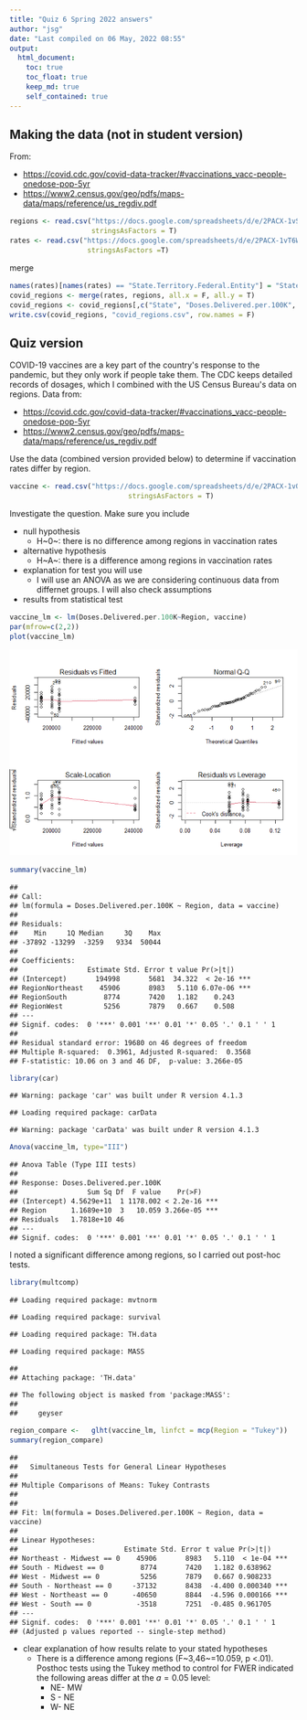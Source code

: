 ```yaml
---
title: "Quiz 6 Spring 2022 answers"
author: "jsg"
date: "Last compiled on 06 May, 2022 08:55"
output:
  html_document:
    toc: true
    toc_float: true
    keep_md: true
    self_contained: true
---
```


## Making the data (not in student version)

From:  
* https://covid.cdc.gov/covid-data-tracker/#vaccinations_vacc-people-onedose-pop-5yr
* https://www2.census.gov/geo/pdfs/maps-data/maps/reference/us_regdiv.pdf



```r
regions <- read.csv("https://docs.google.com/spreadsheets/d/e/2PACX-1vSHjDv2eSCOtuux9E6JIoEx2F4cOyU6jX6mXUr_FQDtTjpQxroh-IP_3D1z_qcSDr-9lQRQG_CRMZXY/pub?gid=0&single=true&output=csv",
                    stringsAsFactors = T)
rates <- read.csv("https://docs.google.com/spreadsheets/d/e/2PACX-1vT6WmtWdZSUo--2i2nMCWUIMx6BjdJJHKH42oJBzdIZFlAxLH1XztcMI8na-4QKU8ySMHf2-41JwR1y/pub?gid=418071752&single=true&output=csv",
                   stringsAsFactors =T)
```
merge


```r
names(rates)[names(rates) == "State.Territory.Federal.Entity"] = "State"
covid_regions <- merge(rates, regions, all.x = F, all.y = T)
covid_regions <- covid_regions[,c("State", "Doses.Delivered.per.100K", "Region", "Division")]
write.csv(covid_regions, "covid_regions.csv", row.names = F)
```

## Quiz version

COVID-19 vaccines are a key part of the country's response to the pandemic, but 
they only work if people take them. The CDC keeps detailed records of dosages, 
which I combined with the US Census Bureau's data on regions. Data from:  
* https://covid.cdc.gov/covid-data-tracker/#vaccinations_vacc-people-onedose-pop-5yr
* https://www2.census.gov/geo/pdfs/maps-data/maps/reference/us_regdiv.pdf

Use the data (combined version provided below) to determine if vaccination rates 
differ by region.


```r
vaccine <- read.csv("https://docs.google.com/spreadsheets/d/e/2PACX-1vQsI2fpJSpI4pEgvUba3xfafpubrdWj3BaoCigWr4K0eUOGdwWgPygu2-Y6kwqZ-Abi92t4xFDsjbIY/pub?gid=200028780&single=true&output=csv",
                             stringsAsFactors = T)
```
Investigate the question. Make sure you include

* null hypothesis
  * H~0~: there is no difference among regions in vaccination rates
* alternative hypothesis
  * H~A~: there is a difference among regions in vaccination rates
* explanation for test you will use 
  * I will use an ANOVA as we are considering continuous data from differnet groups.
  I will also check assumptions
* results from statistical test

```r
vaccine_lm <- lm(Doses.Delivered.per.100K~Region, vaccine)
par(mfrow=c(2,2))
plot(vaccine_lm)
```

![](Quiz_6_answers_files/figure-html/unnamed-chunk-4-1.png)<!-- -->

```r
summary(vaccine_lm)
```

```
## 
## Call:
## lm(formula = Doses.Delivered.per.100K ~ Region, data = vaccine)
## 
## Residuals:
##    Min     1Q Median     3Q    Max 
## -37892 -13299  -3259   9334  50044 
## 
## Coefficients:
##                 Estimate Std. Error t value Pr(>|t|)    
## (Intercept)       194998       5681  34.322  < 2e-16 ***
## RegionNortheast    45906       8983   5.110 6.07e-06 ***
## RegionSouth         8774       7420   1.182    0.243    
## RegionWest          5256       7879   0.667    0.508    
## ---
## Signif. codes:  0 '***' 0.001 '**' 0.01 '*' 0.05 '.' 0.1 ' ' 1
## 
## Residual standard error: 19680 on 46 degrees of freedom
## Multiple R-squared:  0.3961,	Adjusted R-squared:  0.3568 
## F-statistic: 10.06 on 3 and 46 DF,  p-value: 3.266e-05
```

```r
library(car)
```

```
## Warning: package 'car' was built under R version 4.1.3
```

```
## Loading required package: carData
```

```
## Warning: package 'carData' was built under R version 4.1.3
```

```r
Anova(vaccine_lm, type="III")
```

```
## Anova Table (Type III tests)
## 
## Response: Doses.Delivered.per.100K
##                 Sum Sq Df  F value    Pr(>F)    
## (Intercept) 4.5629e+11  1 1178.002 < 2.2e-16 ***
## Region      1.1689e+10  3   10.059 3.266e-05 ***
## Residuals   1.7818e+10 46                       
## ---
## Signif. codes:  0 '***' 0.001 '**' 0.01 '*' 0.05 '.' 0.1 ' ' 1
```
I noted a significant difference among regions, so I carried out post-hoc 
tests.


```r
library(multcomp)
```

```
## Loading required package: mvtnorm
```

```
## Loading required package: survival
```

```
## Loading required package: TH.data
```

```
## Loading required package: MASS
```

```
## 
## Attaching package: 'TH.data'
```

```
## The following object is masked from 'package:MASS':
## 
##     geyser
```

```r
region_compare <-   glht(vaccine_lm, linfct = mcp(Region = "Tukey"))
summary(region_compare)
```

```
## 
## 	 Simultaneous Tests for General Linear Hypotheses
## 
## Multiple Comparisons of Means: Tukey Contrasts
## 
## 
## Fit: lm(formula = Doses.Delivered.per.100K ~ Region, data = vaccine)
## 
## Linear Hypotheses:
##                          Estimate Std. Error t value Pr(>|t|)    
## Northeast - Midwest == 0    45906       8983   5.110  < 1e-04 ***
## South - Midwest == 0         8774       7420   1.182 0.638962    
## West - Midwest == 0          5256       7879   0.667 0.908233    
## South - Northeast == 0     -37132       8438  -4.400 0.000340 ***
## West - Northeast == 0      -40650       8844  -4.596 0.000166 ***
## West - South == 0           -3518       7251  -0.485 0.961705    
## ---
## Signif. codes:  0 '***' 0.001 '**' 0.01 '*' 0.05 '.' 0.1 ' ' 1
## (Adjusted p values reported -- single-step method)
```

* clear explanation of how results relate to your stated hypotheses
  * There is a difference among regions (F~3,46~=10.059, p <.01).  Posthoc tests
  using the Tukey method to control for FWER indicated the following areas differ
  at the $a = 0.05$ level:
    * NE- MW
    * S - NE
    * W- NE

